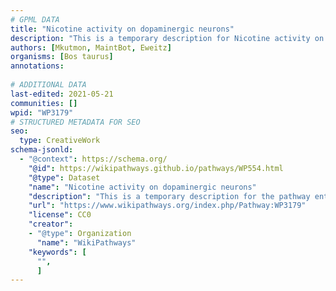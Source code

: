 ```yaml
---
# GPML DATA
title: "Nicotine activity on dopaminergic neurons"
description: "This is a temporary description for Nicotine activity on dopaminergic neurons"
authors: [Mkutmon, MaintBot, Eweitz]
organisms: [Bos taurus]
annotations:
  
# ADDITIONAL DATA
last-edited: 2021-05-21
communities: []
wpid: "WP3179"
# STRUCTURED METADATA FOR SEO
seo:
  type: CreativeWork
schema-jsonld:
  - "@context": https://schema.org/
    "@id": https://wikipathways.github.io/pathways/WP554.html
    "@type": Dataset
    "name": "Nicotine activity on dopaminergic neurons"
    "description": "This is a temporary description for the pathway entitled: Nicotine activity on dopaminergic neurons"
    "url": "https://www.wikipathways.org/index.php/Pathway:WP3179"
    "license": CC0
    "creator":
    - "@type": Organization
      "name": "WikiPathways"
    "keywords": [
      "",
      ]
---
```

